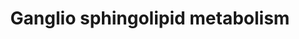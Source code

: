 ---
annotations:
- id: PW:0000197
  parent: classic metabolic pathway
  type: Pathway Ontology
  value: sphingolipid metabolic pathway
authors:
- Mkutmon
- MaintBot
- Eweitz
description: ''
last-edited: 2021-05-21
organisms:
- Bos taurus
redirect_from:
- /index.php/Pathway:WP3219
- /instance/WP3219
- /instance/WP3219_r117521
revision: r117521
schema-jsonld:
- '@context': https://schema.org/
  '@id': https://wikipathways.github.io/pathways/WP3219.html
  '@type': Dataset
  creator:
    '@type': Organization
    name: WikiPathways
  description: ''
  keywords:
  - B3GALT1
  - B3GALT4
  - FUT1
  - GA1
  - GA2
  - GALGT
  - GD1a
  - GD1b
  - GD2
  - GD3
  - GM1a
  - GM1b
  - GM2
  - GM3
  - GQ1bA
  - GQ1c
  - GT1a
  - GT1b
  - GT1c
  - GT2
  - GT3
  - LacCer
  - SIAT4B
  - SLC33A1
  - ST3GAL1
  - ST3GAL5
  - ST6GALNAC6
  - ST8SIA1
  - ST8SIA3
  - ST8SIA5
  license: CC0
  name: Ganglio sphingolipid metabolism
seo: CreativeWork
title: Ganglio sphingolipid metabolism
wpid: WP3219
---